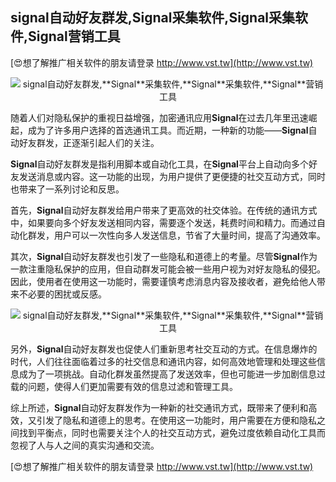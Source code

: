 ## **signal自动好友群发,**Signal**采集软件,**Signal**采集软件,**Signal**营销工具**

[😍想了解推广相关软件的朋友请登录 http://www.vst.tw](http://www.vst.tw)

 <center><img src="https://vst.tw/MP4/tuiguang/png/7.png" alt="signal自动好友群发,**Signal**采集软件,**Signal**采集软件,**Signal**营销工具"></center>

随着人们对隐私保护的重视日益增强，加密通讯应用**Signal**在过去几年里迅速崛起，成为了许多用户选择的首选通讯工具。而近期，一种新的功能——**Signal**自动好友群发，正逐渐引起人们的关注。

**Signal**自动好友群发是指利用脚本或自动化工具，在**Signal**平台上自动向多个好友发送消息或内容。这一功能的出现，为用户提供了更便捷的社交互动方式，同时也带来了一系列讨论和反思。

首先，**Signal**自动好友群发给用户带来了更高效的社交体验。在传统的通讯方式中，如果要向多个好友发送相同内容，需要逐个发送，耗费时间和精力。而通过自动化群发，用户可以一次性向多人发送信息，节省了大量时间，提高了沟通效率。

其次，**Signal**自动好友群发也引发了一些隐私和道德上的考量。尽管**Signal**作为一款注重隐私保护的应用，但自动群发可能会被一些用户视为对好友隐私的侵犯。因此，使用者在使用这一功能时，需要谨慎考虑消息内容及接收者，避免给他人带来不必要的困扰或反感。

 <center><img src="https://vst.tw/MP4/tuiguang/png/7.png" alt="signal自动好友群发,**Signal**采集软件,**Signal**采集软件,**Signal**营销工具"></center>

另外，**Signal**自动好友群发也促使人们重新思考社交互动的方式。在信息爆炸的时代，人们往往面临着过多的社交信息和通讯内容，如何高效地管理和处理这些信息成为了一项挑战。自动化群发虽然提高了发送效率，但也可能进一步加剧信息过载的问题，使得人们更加需要有效的信息过滤和管理工具。

综上所述，**Signal**自动好友群发作为一种新的社交通讯方式，既带来了便利和高效，又引发了隐私和道德上的思考。在使用这一功能时，用户需要在方便和隐私之间找到平衡点，同时也需要关注个人的社交互动方式，避免过度依赖自动化工具而忽视了人与人之间的真实沟通和交流。

[😍想了解推广相关软件的朋友请登录 http://www.vst.tw](http://www.vst.tw)



